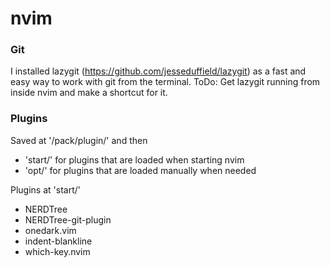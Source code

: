 # nvim

### Git

I installed lazygit (https://github.com/jesseduffield/lazygit) as a fast and easy way to work with git from the terminal.
ToDo: Get lazygit running from inside nvim and make a shortcut for it.

### Plugins

Saved at '/pack/plugin/' and then 
  * 'start/' for plugins that are loaded when starting nvim
  * 'opt/' for plugins that are loaded manually when needed

Plugins at 'start/'
  * NERDTree
  * NERDTree-git-plugin
  * onedark.vim
  * indent-blankline
  * which-key.nvim
